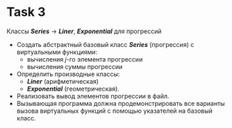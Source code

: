 # Task 3
Классы ***Series*** -> ***Liner***, ***Exponential*** для прогрессий

* Создать абстрактный базовый класс ***Series*** (прогрессия) с виртуальными функциями: 
	* вычисления *j*-го элемента прогрессии
	* вычисления суммы прогрессии
* Определить производные классы: 
	* ***Liner*** (арифметическая)
	* ***Exponential*** (геометрическая). 
* Реализовать вывод элементов прогрессии в файл.
* Вызывающая программа должна продемонстрировать все варианты вызова виртуальных функций с помощью указателей на базовый класс.